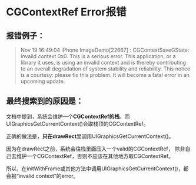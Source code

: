
# CGContextRef Error报错


报错例子：
----

> Nov 19 16:49:04 iPhone ImageDemo[22667] <Error>: CGContextSaveGState: invalid context 0x0. This is a serious error. This application, or a library it uses, is using an invalid context  and is thereby contributing to an overall degradation of system stability and reliability. This notice is a courtesy: please fix this problem. It will become a fatal error in an upcoming update.


最终搜索到的**原因**是：
----

文档中提到，系统会维护一个**CGContextRef的栈**。而UIGraphicsGetCurrentContext()会取栈顶的CGContextRef。

正确的做法是，**只在drawRect**里调用UIGraphicsGetCurrentContext()。  

因为在drawRect之前，系统会往栈里面压入一个valid的CGContextRef，
除非自己去维护一个CGContextRef，否则不应该在其他地方取CGContextRef。

所以，在initWithFrame或其他方法中调用UIGraphicsGetCurrentContext()，都会报“invalid context”的error。